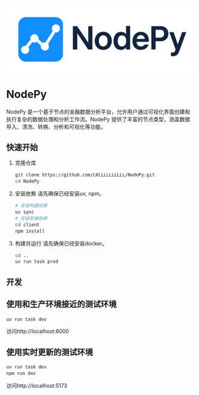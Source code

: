 <div align="center">
  <img src="client/public/logo.png" alt="NodePy logo" style="width: 500px">
  <!-- <h1>NodePy</h1> -->
</div>

# NodePy
NodePy 是一个基于节点的金融数据分析平台，允许用户通过可视化界面创建和执行复杂的数据处理和分析工作流。NodePy 提供了丰富的节点类型，涵盖数据导入、清洗、转换、分析和可视化等功能。
## 快速开始
1. 克隆仓库
    ```bash
    git clone https://github.com/LKLLLLLLLLLL/NodePy.git
    cd NodePy
    ```
2. 安装依赖
    请先确保已经安装uv, npm。
    ```bash
    # 安装构建依赖
    uv sync
    # 安装前端依赖
    cd client
    npm install
    ```
3. 构建并运行
    请先确保已经安装docker。
    ```bash
    cd ..
    uv run task prod
    ```
## 开发
## 使用和生产环境接近的测试环境
```bash
uv run task dev
```
访问http://localhost:8000
## 使用实时更新的测试环境
```bash
uv run task dev
npm run dev
```
访问http://localhost:5173
